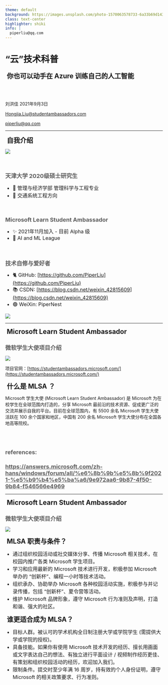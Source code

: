 ```yaml
---
theme: default
background: https://images.unsplash.com/photo-1570063578733-6a33b69d1439?ixlib=rb-1.2.1&q=80&fm=jpg&crop=entropy&cs=tinysrgb&dl=matthew-manuel-BhLSBX-0rnM-unsplash.jpg&w=2400
class: text-center
highlighter: shiki
info: |
  piperliu@qq.com
---
```


# “云”技术科普
## 你也可以动手在 Azure 训练自己的人工智能

<br>
<br>
<br>

刘洪佳 2021年9月3日

Hongjia.Liu@studentambassadors.com

piperliu@qq.com

---

## 自我介绍

<img
  src="https://filestore.community.support.microsoft.com/api/images/bcf6688f-6470-47e8-886c-a5571d3db662?upload=true"
  class="absolute top-0 left-30 opacity-30 transform -rotate-10 -scale-70"
  style="z-index: -10"
/>

<br />

### 天津大学 2020级硕士研究生

- 🙌 管理与经济学部 管理科学与工程专业
- 🚗 交通系统工程方向

<br />

### Microsoft Learn Student Ambassador

- ✨ 2021年11月加入 - 目前 Alpha 级
- 🎨 AI and ML League

<br />

### 技术自修与爱好者

- 🐈 GitHub: [https://github.com/PiperLiu](https://github.com/PiperLiu)
- 📚 CSDN: [https://blog.csdn.net/weixin_42815609](https://blog.csdn.net/weixin_42815609)
- 🟢 WeiXin: PiperNest

<img
  v-click="1"
  src="https://gitee.com/piperliu/picture/raw/master/2021-9-2/1630557300328-qrcode_for_gh_7f499fe8ad0d_430.jpg"
  class="absolute bottom-60 right-5 transform -scale-40"
/>

<style>
  h3 {
    font-size: 18px;
    margin-bottom: 5px;
    opacity:0.7;
  }
  li {
    font-size: 16px;
  }
</style>

---

## Microsoft Learn Student Ambassador
### 微软学生大使项目介绍

<img
  src="https://filestore.community.support.microsoft.com/api/images/bcf6688f-6470-47e8-886c-a5571d3db662?upload=true"
  class="absolute top-0 left-30 opacity-30 transform -rotate-10 -scale-30"
  style="z-index: -10"
  hover="transform -rotate-10 -scale-70"
/>

项目官网：[https://studentambassadors.microsoft.com/](https://studentambassadors.microsoft.com/)

## 什么是 MLSA ？

Microsoft 学生大使 (Microsoft Learn Student Ambassador) 是 Microsoft 为在校学生在全球范围内打造的，分享 Microsoft 最前沿的技术资源、促成更广泛的交流并展示自我的平台。目前在全球范围内，有 5500 余名 Microsoft 学生大使活跃在 100 余个国家和地区，中国有 200 余名 Microsoft 学生大使分布在全国各地高等院校。

<br />
<br />

### references: 

### https://answers.microsoft.com/zh-hans/windows/forum/all/%e6%8b%9b%e5%8b%9f2021-%e5%b9%b4%e5%ba%a6/9e972aa6-9b87-4f50-9b84-f546566e4969

---

## Microsoft Learn Student Ambassador
### 微软学生大使项目介绍

<img
  src="https://filestore.community.support.microsoft.com/api/images/bcf6688f-6470-47e8-886c-a5571d3db662?upload=true"
  class="absolute top-0 left-30 opacity-30 transform -rotate-10 -scale-30"
  style="z-index: -10"
  hover="transform -rotate-10 -scale-70"
/>

## MLSA 职责与条件？

- 通过组织校园活动或社交媒体分享、传播 Microsoft 相关技术，在校园内推广各类 Microsoft 学生项目。
- 学习和应用最新的 Microsoft 技术进行开发，积极参加 Microsoft 举办的 “创新杯”、编程一小时等技术活动。
- 组织承办、协助举办 Microsoft 各种校园活动实施，积极参与并记录传播，包括 “创新杯”、夏令营等活动。
- 维护 Microsoft 品牌形象，遵守 Microsoft 行为准则及声明，打造和谐、强大的社区。

## 谁更适合成为 MLSA？

- 目标人群。被认可的学术机构全日制注册大学或学院学生 (需提供大学或学院的授权)。
- 具备技能。如果你有使用 Microsoft 技术开发的经历、擅长用画面或文字表达自己的想法、有独立进行平面设计 / 视频制作经历更佳、有策划和组织校园活动的经历，欢迎加入我们。
- 限制条件。提交时至少年满 16 周岁，持有效的个人身份证明，遵守 Microsoft 的相关政策要求、行为准则。

<style>
  h2 {
    margin: 0 5px;
  }
</style>